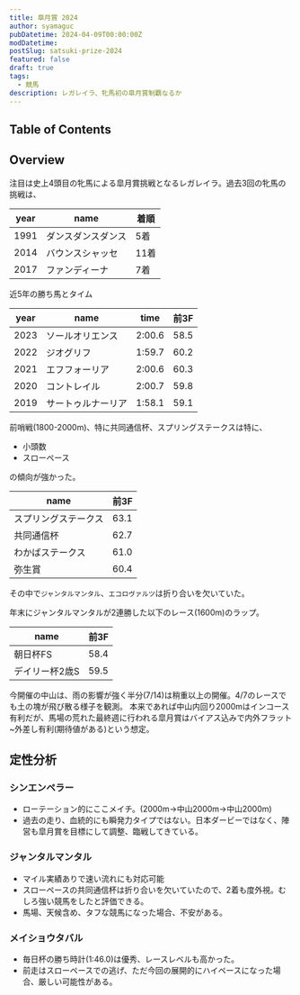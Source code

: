 ```yaml
---
title: 皐月賞 2024
author: syamaguc
pubDatetime: 2024-04-09T00:00:00Z
modDatetime:
postSlug: satsuki-prize-2024
featured: false
draft: true
tags:
  - 競馬
description: レガレイラ、牝馬初の皐月賞制覇なるか
---
```


## Table of Contents

## Overview

注目は史上4頭目の牝馬による皐月賞挑戦となるレガレイラ。過去3回の牝馬の挑戦は、

| year | name               | 着順 |
| ---- | ------------------ | ---- |
| 1991 | ダンスダンスダンス | 5着  |
| 2014 | バウンスシャッセ   | 11着 |
| 2017 | ファンディーナ     | 7着  |

近5年の勝ち馬とタイム

| year | name               | time   | 前3F |
| ---- | ------------------ | ------ | ---- |
| 2023 | ソールオリエンス   | 2:00.6 | 58.5 |
| 2022 | ジオグリフ         | 1:59.7 | 60.2 |
| 2021 | エフフォーリア     | 2:00.6 | 60.3 |
| 2020 | コントレイル       | 2:00.7 | 59.8 |
| 2019 | サートゥルナーリア | 1:58.1 | 59.1 |

前哨戦(1800-2000m)、特に共同通信杯、スプリングステークスは特に、

- 小頭数
- スローペース

の傾向が強かった。

| name                 | 前3F |
| -------------------- | ---- |
| スプリングステークス | 63.1 |
| 共同通信杯           | 62.7 |
| わかばステークス     | 61.0 |
| 弥生賞               | 60.4 |

その中で`ジャンタルマンタル`、`エコロヴァルツ`は折り合いを欠いていた。

年末にジャンタルマンタルが2連勝した以下のレース(1600m)のラップ。

| name           | 前3F |
| -------------- | ---- |
| 朝日杯FS       | 58.4 |
| デイリー杯2歳S | 59.5 |

今開催の中山は、雨の影響が強く半分(7/14)は稍重以上の開催。4/7のレースでも土の塊が飛び散る様子を観測。
本来であれば中山内回り2000mはインコース有利だが、馬場の荒れた最終週に行われる皐月賞はバイアス込みで内外フラット~外差し有利(期待値がある)という想定。

## 定性分析

### シンエンペラー

- ローテーション的にここメイチ。(2000m->中山2000m->中山2000m)
- 過去の走り、血統的にも瞬発力タイプではない。日本ダービーではなく、陣営も皐月賞を目標にして調整、臨戦してきている。

### ジャンタルマンタル

- マイル実績ありで速い流れにも対応可能
- スローペースの共同通信杯は折り合いを欠いていたので、2着も度外視。むしろ強い競馬をしたと評価できる。
- 馬場、天候含め、タフな競馬になった場合、不安がある。

### メイショウタバル

- 毎日杯の勝ち時計(1:46.0)は優秀、レースレベルも高かった。
- 前走はスローペースでの逃げ、ただ今回の展開的にハイペースになった場合、厳しい可能性がある。

